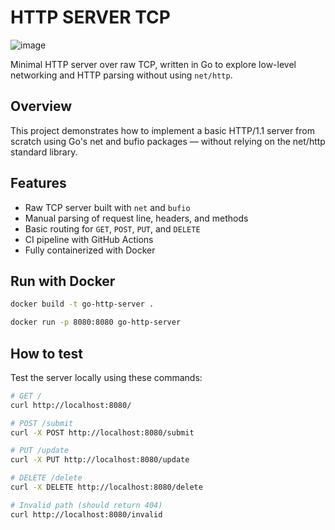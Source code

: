 # HTTP SERVER TCP

![image](https://github.com/user-attachments/assets/f8eeac76-fd2b-4a07-8388-6ba1b61a08b6)

Minimal HTTP server over raw TCP, written in Go to explore low-level networking and HTTP parsing without using `net/http`.

## Overview

This project demonstrates how to implement a basic HTTP/1.1 server from scratch using Go's net and bufio packages — without relying on the net/http standard library.

## Features

- Raw TCP server built with `net` and `bufio`
- Manual parsing of request line, headers, and methods
- Basic routing for `GET`, `POST`, `PUT`, and `DELETE`
- CI pipeline with GitHub Actions
- Fully containerized with Docker
  
## Run with Docker

```bash
docker build -t go-http-server .
```
```bash
docker run -p 8080:8080 go-http-server
```
## How to test

Test the server locally using these commands:

```bash
# GET /
curl http://localhost:8080/
```

```bash
# POST /submit
curl -X POST http://localhost:8080/submit
```

```bash
# PUT /update
curl -X PUT http://localhost:8080/update
```
```bash
# DELETE /delete
curl -X DELETE http://localhost:8080/delete
```

```bash
# Invalid path (should return 404)
curl http://localhost:8080/invalid
```
